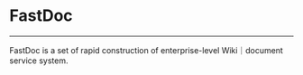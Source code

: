 # FastDoc

---

FastDoc is a set of rapid construction of enterprise-level Wiki｜document service system.
